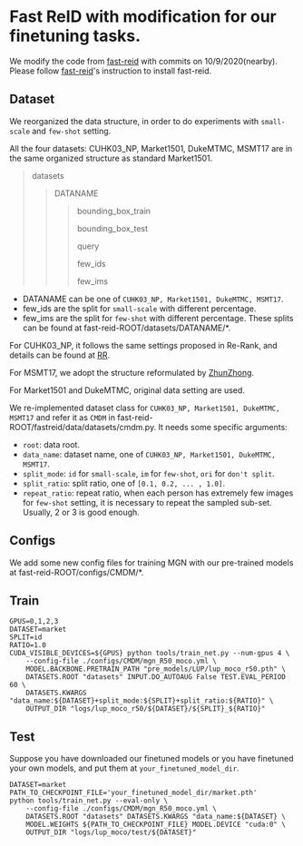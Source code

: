 # Fast ReID with modification for our finetuning tasks.
We modify the code from [fast-reid](https://github.com/JDAI-CV/fast-reid) with commits on 10/9/2020(nearby). Please follow [fast-reid](https://github.com/JDAI-CV/fast-reid)'s instruction to install fast-reid.

## Dataset
We reorganized the data structure, in order to do experiments with ``small-scale`` and ``few-shot`` setting.

All the four datasets: CUHK03_NP, Market1501, DukeMTMC, MSMT17 are in the same organized structure as standard Market1501.

>datasets
>>DATANAME
>>>bounding_box_train
>>>
>>>bounding_box_test
>>>
>>>query
>>>
>>>few_ids
>>>
>>>few_ims


* DATANAME can be one of ``CUHK03_NP, Market1501, DukeMTMC, MSMT17``.
* few_ids are the split for ``small-scale`` with different percentage.
* few_ims are the split for ``few-shot`` with different percentage.
These splits can be found at fast-reid-ROOT/datasets/DATANAME/\*.

For CUHK03_NP, it follows the same settings proposed in Re-Rank, and details can be found at [RR](https://github.com/zhunzhong07/person-re-ranking/tree/master/CUHK03-NP).

For MSMT17, we adopt the structure reformulated by [ZhunZhong](https://github.com/zhunzhong07/ECN).

For Market1501 and DukeMTMC, original data setting are used.

We re-implemented dataset class for ``CUHK03_NP, Market1501, DukeMTMC, MSMT17`` and refer it as ``CMDM`` in fast-reid-ROOT/fastreid/data/datasets/cmdm.py. It needs some specific arguments:

* `root`: data root.
* `data_name`: dataset name, one of ``CUHK03_NP, Market1501, DukeMTMC, MSMT17``.
* `split_mode`: `id` for `small-scale`, `im` for `few-shot`, `ori` for `don't split`.
* `split_ratio`: split ratio, one of `[0.1, 0.2, ... , 1.0]`.
* `repeat_ratio`: repeat ratio, when each person has extremely few images for `few-shot` setting, it is necessary to repeat the sampled sub-set. Usually, 2 or 3 is good enough.


## Configs
We add some new config files for training MGN with our pre-trained models at fast-reid-ROOT/configs/CMDM/\*.


## Train

```shell
GPUS=0,1,2,3
DATASET=market
SPLIT=id
RATIO=1.0
CUDA_VISIBLE_DEVICES=${GPUS} python tools/train_net.py --num-gpus 4 \
    --config-file ./configs/CMDM/mgn_R50_moco.yml \
    MODEL.BACKBONE.PRETRAIN_PATH "pre_models/LUP/lup_moco_r50.pth" \
    DATASETS.ROOT "datasets" INPUT.DO_AUTOAUG False TEST.EVAL_PERIOD 60 \
    DATASETS.KWARGS "data_name:${DATASET}+split_mode:${SPLIT}+split_ratio:${RATIO}" \
    OUTPUT_DIR "logs/lup_moco_r50/${DATASET}/${SPLIT}_${RATIO}"
```

## Test
Suppose you have downloaded our finetuned models or you have finetuned your own models, and put them at `your_finetuned_model_dir`.
```shelll
DATASET=market
PATH_TO_CHECKPOINT_FILE='your_finetuned_model_dir/market.pth'
python tools/train_net.py --eval-only \
    --config-file ./configs/CMDM/mgn_R50_moco.yml \
    DATASETS.ROOT "datasets" DATASETS.KWARGS "data_name:${DATASET} \
    MODEL.WEIGHTS ${PATH_TO_CHECKPOINT_FILE} MODEL.DEVICE "cuda:0" \
    OUTPUT_DIR "logs/lup_moco/test/${DATASET}"
```
